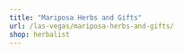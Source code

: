 ```yaml
---
title: "Mariposa Herbs and Gifts"
url: /las-vegas/mariposa-herbs-and-gifts/
shop: herbalist
---
```

